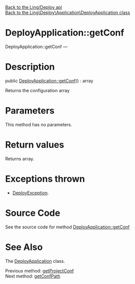 [Back to the Ling/Deploy api](https://github.com/lingtalfi/Deploy/blob/master/doc/api/Ling/Deploy.md)<br>
[Back to the Ling\Deploy\Application\DeployApplication class](https://github.com/lingtalfi/Deploy/blob/master/doc/api/Ling/Deploy/Application/DeployApplication.md)


DeployApplication::getConf
================



DeployApplication::getConf — 




Description
================


public [DeployApplication::getConf](https://github.com/lingtalfi/Deploy/blob/master/doc/api/Ling/Deploy/Application/DeployApplication/getConf.md)() : array




Returns the configuration array




Parameters
================

This method has no parameters.


Return values
================

Returns array.


Exceptions thrown
================

- [DeployException](https://github.com/lingtalfi/Deploy/blob/master/doc/api/Ling/Deploy/Exception/DeployException.md).&nbsp;







Source Code
===========
See the source code for method [DeployApplication::getConf](https://github.com/lingtalfi/Deploy/blob/master/Application/DeployApplication.php#L255-L263)


See Also
================

The [DeployApplication](https://github.com/lingtalfi/Deploy/blob/master/doc/api/Ling/Deploy/Application/DeployApplication.md) class.

Previous method: [getProjectConf](https://github.com/lingtalfi/Deploy/blob/master/doc/api/Ling/Deploy/Application/DeployApplication/getProjectConf.md)<br>Next method: [getConfPath](https://github.com/lingtalfi/Deploy/blob/master/doc/api/Ling/Deploy/Application/DeployApplication/getConfPath.md)<br>

